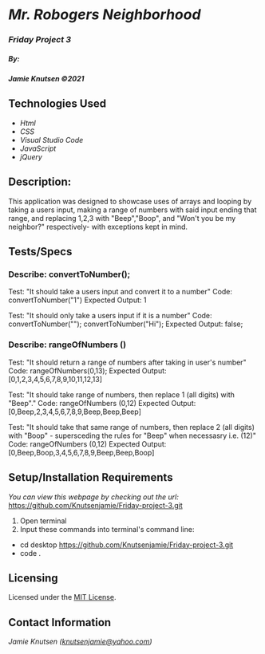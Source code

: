 # _Mr. Robogers Neighborhood_


### _Friday Project 3_

##### By:
#####  _**Jamie Knutsen**_ _©2021_


## Technologies Used

* _Html_
* _CSS_
* _Visual Studio Code_
* _JavaScript_
* _jQuery_

## Description: 
This application was designed to showcase uses of arrays and looping by taking a users input, making a range of numbers with said input ending that range, and replacing 1,2,3 with "Beep","Boop", and "Won't you be my neighbor?" respectively- with exceptions kept in mind.

## Tests/Specs

### Describe: convertToNumber();
Test: "It should take a users input and convert it to a number" 
Code: convertToNumber("1")
Expected Output: 1

Test: "It should only take a users input if it is a number"
Code: convertToNumber("");
convertToNumber("Hi");
Expected Output: false;

### Describe: rangeOfNumbers ()
Test: "It should return a range of numbers after taking in user's number"
Code: rangeOfNumbers(0,13);
Expected Output: [0,1,2,3,4,5,6,7,8,9,10,11,12,13]

Test: "It should take range of numbers, then replace 1 (all digits) with "Beep"."
Code: rangeOfNumbers (0,12)
Expected Output: [0,Beep,2,3,4,5,6,7,8,9,Beep,Beep,Beep]

Test: "It should take that same range of numbers, then replace 2 (all digits) with "Boop" - supersceding the rules for "Beep" when necessasry i.e. (12)"
Code: rangeOfNumbers (0,12)
Expected Output: [0,Beep,Boop,3,4,5,6,7,8,9,Beep,Beep,Boop]


## Setup/Installation Requirements
_You can view this webpage by checking out the url:_
https://github.com/Knutsenjamie/Friday-project-3.git
1. Open terminal
2. Input these commands into terminal's command line:

* cd desktop
https://github.com/Knutsenjamie/Friday-project-3.git
* code .

## Licensing

Licensed under the [MIT License](license).

## Contact Information

_Jamie Knutsen (knutsenjamie@yahoo.com)_